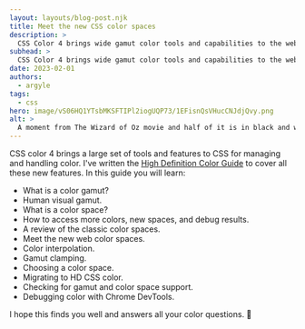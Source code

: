 ```yaml
---
layout: layouts/blog-post.njk
title: Meet the new CSS color spaces
description: >
  CSS Color 4 brings wide gamut color tools and capabilities to the web: more colors, manipulation functions, and better gradients.
subhead: >
  CSS Color 4 brings wide gamut color tools and capabilities to the web: more colors, manipulation functions, and better gradients.
date: 2023-02-01
authors:
  - argyle
tags:
  - css
hero: image/vS06HQ1YTsbMKSFTIPl2iogUQP73/1EFisnQsVHucCNJdjQvy.png
alt: >
  A moment from The Wizard of Oz movie and half of it is in black and white and the other half is in color.
---
```


CSS color 4 brings a large set of tools and features to CSS for managing and
handling color. I've written the [High Definition Color
Guide](/articles/high-definition-css-color-guide/) to cover all these new
features. In this guide you will learn:

- What is a color gamut?
- Human visual gamut.
- What is a color space?
- How to access more colors, new spaces, and debug results.
- A review of the classic color spaces.
- Meet the new web color spaces.
- Color interpolation.
- Gamut clamping.
- Choosing a color space.
- Migrating to HD CSS color.
- Checking for gamut and color space support.
- Debugging color with Chrome DevTools.

I hope this finds you well and answers all your color questions. 🙂
